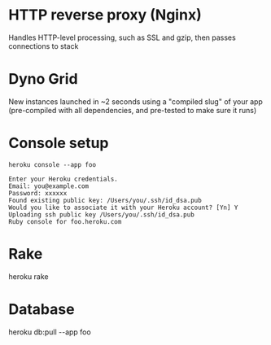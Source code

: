 # HTTP reverse proxy (Nginx)

Handles HTTP-level processing, such as SSL and gzip, then passes connections to stack

# Dyno Grid

New instances launched in ~2 seconds using a "compiled slug" of your app (pre-compiled with all dependencies, and pre-tested to make sure it runs)

# Console setup

    heroku console --app foo

    Enter your Heroku credentials.
    Email: you@example.com
    Password: xxxxxx
    Found existing public key: /Users/you/.ssh/id_dsa.pub
    Would you like to associate it with your Heroku account? [Yn] Y
    Uploading ssh public key /Users/you/.ssh/id_dsa.pub
    Ruby console for foo.heroku.com

# Rake

heroku rake

# Database

heroku db:pull --app foo
